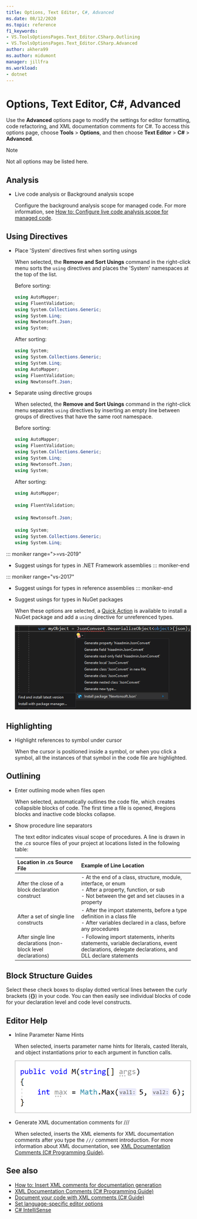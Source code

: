 ```yaml
---
title: Options, Text Editor, C#, Advanced
ms.date: 08/12/2020
ms.topic: reference
f1_keywords:
- VS.ToolsOptionsPages.Text_Editor.CSharp.Outlining
- VS.ToolsOptionsPages.Text_Editor.CSharp.Advanced
author: akhera99
ms.author: midumont
manager: jillfra
ms.workload:
- dotnet
---
```

# Options, Text Editor, C#, Advanced

Use the **Advanced** options page to modify the settings for editor formatting, code refactoring, and XML documentation comments for C#. To access this options page, choose **Tools** > **Options**, and then choose **Text Editor** > **C#** > **Advanced**.

> [!NOTE]
> Not all options may be listed here.

## Analysis

- Live code analysis or Background analysis scope

   Configure the background analysis scope for managed code. For more information, see [How to: Configure live code analysis scope for managed code](../../code-quality/configure-live-code-analysis-scope-managed-code.md).

## Using Directives

- Place 'System' directives first when sorting usings

   When selected, the **Remove and Sort Usings** command in the right-click menu sorts the `using` directives and places the 'System' namespaces at the top of the list.

   Before sorting:

   ```csharp
   using AutoMapper;
   using FluentValidation;
   using System.Collections.Generic;
   using System.Linq;
   using Newtonsoft.Json;
   using System;
   ```

   After sorting:

   ```csharp
   using System;
   using System.Collections.Generic;
   using System.Linq;
   using AutoMapper;
   using FluentValidation;
   using Newtonsoft.Json;
   ```

- Separate using directive groups

   When selected, the **Remove and Sort Usings** command in the right-click menu separates `using` directives by inserting an empty line between groups of directives that have the same root namespace.

   Before sorting:

   ```csharp
   using AutoMapper;
   using FluentValidation;
   using System.Collections.Generic;
   using System.Linq;
   using Newtonsoft.Json;
   using System;
   ```

   After sorting:

   ```csharp
   using AutoMapper;

   using FluentValidation;

   using Newtonsoft.Json;

   using System;
   using System.Collections.Generic;
   using System.Linq;
   ```

::: moniker range=">=vs-2019"                                              
- Suggest usings for types in .NET Framework assemblies
::: moniker-end
                                         
::: moniker range="vs-2017"                                                
- Suggest usings for types in reference assemblies
::: moniker-end                                                            

- Suggest usings for types in NuGet packages

   When these options are selected, a [Quick Action](../quick-actions.md) is available to install a NuGet package and add a `using` directive for unreferenced types.

   ![Quick Action to install NuGet package in Visual Studio](media/nuget-lightbulb.png)

## Highlighting

- Highlight references to symbol under cursor

   When the cursor is positioned inside a symbol, or when you click a symbol, all the instances of that symbol in the code file are highlighted.

## Outlining

- Enter outlining mode when files open

   When selected, automatically outlines the code file, which creates collapsible blocks of code. The first time a file is opened, #regions blocks and inactive code blocks collapse.

- Show procedure line separators

   The text editor indicates visual scope of procedures. A line is drawn in the *.cs* source files of your project at locations listed in the following table:

   |Location in .cs Source File|Example of Line Location|
   |---------------------------------|------------------------------|
   |After the close of a block declaration construct|-   At the end of a class, structure, module, interface, or enum<br />-   After a property, function, or sub<br />-   Not between the get and set clauses in a property|
   |After a set of single line constructs|-   After the import statements, before a type definition in a class file<br />-   After variables declared in a class, before any procedures|
   |After single line declarations (non-block level declarations)|-   Following import statements, inherits statements, variable declarations, event declarations, delegate declarations, and DLL declare statements|

## Block Structure Guides

Select these check boxes to display dotted vertical lines between the curly brackets (**{}**) in your code. You can then easily see individual blocks of code for your declaration level and code level constructs.

## Editor Help
- Inline Parameter Name Hints 
    
    When selected, inserts parameter name hints for literals, casted literals, and object instantiations prior to each argument in function calls.  
    
    ![Inline Parameter Name Hints for CSharp](media/inline-parameter-name-hints-cs.png)

- Generate XML documentation comments for ///

   When selected, inserts the XML elements for XML documentation comments after you type the `///` comment introduction. For more information about XML documentation, see [XML Documentation Comments (C# Programming Guide)](/dotnet/csharp/programming-guide/xmldoc/xml-documentation-comments).

## See also

- [How to: Insert XML comments for documentation generation](../../ide/reference/generate-xml-documentation-comments.md)
- [XML Documentation Comments (C# Programming Guide)](/dotnet/csharp/programming-guide/xmldoc/xml-documentation-comments)
- [Document your code with XML comments (C# Guide)](/dotnet/csharp/codedoc)
- [Set language-specific editor options](../../ide/reference/setting-language-specific-editor-options.md)
- [C# IntelliSense](../../ide/visual-csharp-intellisense.md)
